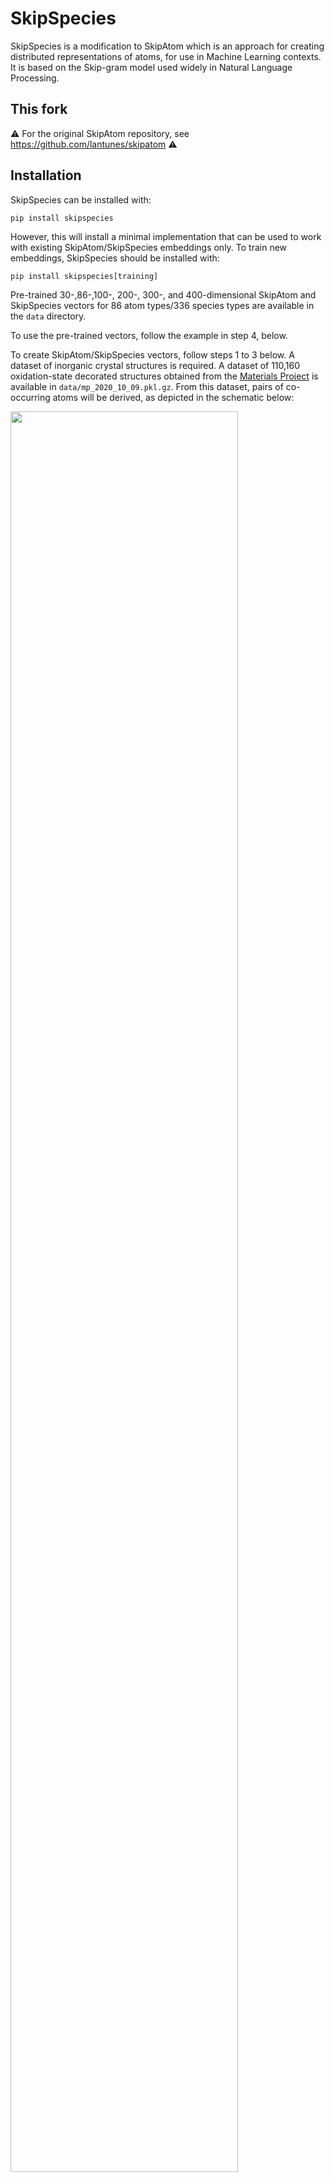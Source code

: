 # SkipSpecies

SkipSpecies is a modification to SkipAtom which is an approach for creating distributed representations of atoms, for use in Machine Learning contexts. It is
based on the Skip-gram model used widely in Natural Language Processing.

## This fork

:warning: For the original SkipAtom repository, see https://github.com/lantunes/skipatom :warning:

## Installation

SkipSpecies can be installed with:
```
pip install skipspecies
```
However, this will install a minimal implementation that can be used to work with existing SkipAtom/SkipSpecies embeddings only. To 
train new embeddings, SkipSpecies should be installed with:
```
pip install skipspecies[training]
```

Pre-trained 30-,86-,100-, 200-, 300-, and 400-dimensional SkipAtom and SkipSpecies vectors for 86 atom types/336 species types are available in the `data` directory.

To use the pre-trained vectors, follow the  example in step 4, below.

To create SkipAtom/SkipSpecies vectors, follow steps 1 to 3 below. A dataset of inorganic crystal structures is required. A dataset 
of 110,160 oxidation-state decorated structures obtained from the [Materials Project](https://materialsproject.org/) is available in 
`data/mp_2020_10_09.pkl.gz`.  From this dataset, pairs of co-occurring atoms will be derived, as depicted in the 
schematic below:

<img src="resources/schematic.png" width="85%"/>

These pairs will be used in the training of the SkipAtom/SkipSpecies vectors. Pairs that were previously derived from the 
Materials Project dataset are available in the files:
* Atoms: `data/skipatom_mp2022/mp_2022_10_28.pairs.csv.gz`
* Species: `data/skipatom_mp2022/mp_2022_10_28.pairs_oxi.csv.gz`

_(NOTE: For the following steps 1 to 3, the programs `create_cooccurrence_pairs`, `create_skipatom_training_data` and 
`create_skipatom_embeddings` are installed as console scripts when using `pip install skipspecies`, and will be usable if 
SkipSpecies was installed with `pip install skipspecies[training]`.)_

The `create_cooccurrence_pairs` script has been modified to be able to handle species. The pairs generated will have oxidations if the structure has been decorated with oxidation states, and will return pairs of elements if the structure has not been decorated with oxidation states.

1. Create the co-occurrence pairs:
```
$ create_cooccurrence_pairs \
--data data/mp_2022_10_28.pkl.gz \
--out data/mp_2020_10_09.pairs.csv.gz \
--processes 70 --workers 200 -z
```
<sup>NOTE: Creating the pairs is the most computationally demanding step, and is accelerated by the availability 
of multiple cores.</sup>

2. Prepare the data for training:
```
$ create_skipatom_training_data \
--data data/mp_2020_10_09.pairs.csv.gz \
--out data/mp_2020_10_09.training.data
```

3. Create the SkipAtom embeddings:
```
$ create_skipatom_embeddings \
--data data/mp_2020_10_09.training.data \
--out data/mp_2020_10_09.dim200.model \
--dim 200 --step 0.01 --epochs 10 --batch 1024
```

4. Load and use the model:
```python
from skipatom import SkipAtomInducedModel

model = SkipAtomInducedModel.load(
    "data/mp_2020_10_09.dim200.model", 
    "data/mp_2020_10_09.training.data", 
    min_count=2e7, top_n=5)

# atom vector for Si
print(model.vectors[model.dictionary["Si"]])
```
The `model.vectors` will be a NumPy `ndarray`, with dimensions _`N` x `M`_, where _`N`_ is the number of atom
types, and _`M`_ is the number of embedding dimensions (e.g. 200). The `model.dictionary` maps an atom's symbol to 
its index in the `model.vectors` array.

There are two kinds of SkipAtom models available: `SkipAtomModel` and `SkipAtomInducedModel`. The `SkipAtomModel` class
does not perform the induction step when the embeddings are loaded. The `SkipAtomInducedModel` must be used to obtain
the induced embeddings. The induction step can be tuned using the `min_count` and `top_n` parameters when loading the 
embeddings. 

### Pooling Operations

The `skipatom` module also contains several utility functions for pooling atom vectors into distributed representations 
of compounds. For example, to create a sum-pooled representation for `Bi2Te3`, use the `sum_pool` function:
```python
from skipatom import SkipAtomInducedModel, sum_pool
from pymatgen import Composition

model = SkipAtomInducedModel.load(
    "data/mp_2020_10_09.dim200.model", 
    "data/mp_2020_10_09.training.data", 
    min_count=2e7, top_n=5)

comp = Composition("Bi2Te3")
pooled = sum_pool(comp, model.dictionary, model.vectors)
# sum-pooled atom vectors representing Bi2Te3 
print(pooled)
``` 

### Neural Network Models

The `skipatom` module contains Keras-based implementations of an ElemNet-type neural network (for both 
regression and classification), and the Elpasolite neural network described by Zhou et al, in 2018. To use these, it is
necessary to have `tensorflow` in the environment. (Have a look at either the `requirements.txt` file or the 
`environment.yml` file for a full list of dependencies.) The neural networks are implemented in the `ElemNet`, 
`ElemNetClassifier`, and `ElpasoliteNet` classes.

For more information regarding these models, see:

> Jha, D., Ward, L., Paul, A., Liao, W. K., Choudhary, A., Wolverton, C., & Agrawal, A. (2018). "ElemNet: Deep Learning 
the Chemistry of Materials From only Elemental Composition." Scientific reports, 8(1), 1-13.

> Zhou, Quan, et al. "Learning atoms for materials discovery."
Proceedings of the National Academy of Sciences 115.28 (2018): E6411-E6417. 

### One-hot Vectors

For convenience, a class for assigning one-hot vectors to atoms is included in the `skipatom` module. The following 
example demonstrates how to use the class:
```python
from skipatom import OneHotVectors

model = OneHotVectors(["Te", "Bi", "Se"])

# one-hot atom vector for Se
print(model.vectors[model.dictionary["Se"]])
# [0. 0. 1.]
```

### Random Vectors

For convenience, a class for assigning random vectors to atoms is included in the `skipatom` module. The following 
example demonstrates how to use the class:
```python
from skipatom import RandomVectors

model = RandomVectors(elems=["Te", "Bi", "Se"], dim=5, mean=0.0, std=1.0)

# random atom vector for Se
print(model.vectors[model.dictionary["Se"]])
# [ 1.00470084  0.64535562 -1.1116041   1.12440526 -1.66262765]
```

### Generic Atom Vectors

A class for loading pre-trained/existing atom vectors is included in the `skipatom` module. The following example 
demonstrates loading Mat2Vec vectors from a file (included in this repository):
```python
from skipatom import AtomVectors

model = AtomVectors.load("data/mat2vec.dim200.model")

# Mat2Vec atom vector for Se
print(model.vectors[model.dictionary["Se"]])
# [0.5476523637771606, 0.28294137120246887, -0.1327364146709442, ...
```
Files containing pre-trained Atom2Vec vectors are also included in the `data` folder in this repository, and can be 
used in the same way.

### Performing the Experiments in the Paper

To perform the experiments in the [SkipAtom paper](https://arxiv.org/abs/2107.14664), follow the steps outlined in this 
section. Note that you must have a Python environment with tensorflow 2.3 and scikit-learn 0.24, in addition to the 
skipatom library and its dependencies. 

#### Performing experiments with the MatBench datasets

To perform experiments with the MatBench datasets, the data files of interest will first need to be downloaded from 
https://hackingmaterials.lbl.gov/automatminer/datasets.html#accessing-the-ml-tasks. 

Once the MatBench data file for a task of interest is downloaded, use it to create a dataset that can be utilized to 
train an ElemNet-like model. This file will contain the input representations for the model, as well as the 
corresponding target values. From the root of this project:
```
$ python bin/create_matbench_dataset.py \
--data out/matbench_expt_gap.json.gz \
--out out/one_hot_matbench_expt_gap.pkl.gz \
--atoms data/atoms.txt \
--representation one-hot \
--pooling sum
```  
The command above assumes that the MatBench data file, `matbench_expt_gap.json.gz`, is in a directory named `out`. Also,
an `atoms.txt` file must be provided, listing the atoms supported (an example file exists in the `data` directory).
The `--out` argument accepts the location of the resulting dataset file. Note that it will be a gzipped file. Finally, 
the type of representation to use, and the pooling operation to use, must also be specified.

Once the dataset file is generated, train and evaluate the model using repeated k-fold cross-validation. From the root 
of this project:
```
$ python bin/train_mlp.py \
--dataset out/one_hot_matbench_expt_gap.pkl.gz \
--architecture elemnet \
--results out/results \
--models out/models
```
Since the MatBench tasks described in the paper make use of an ElemNet-like architecture, the `--architecture` 
argument is given `elemnet`. Two directories, in this example, `out/results` and `out/models`, must
already exist before `train_mlp.py` is invoked. They will be where the .csv results file and the best models will be 
placed, respectively. The `train_mlp.py` program also accepts arguments for specifying the number of splits, the batch 
size, etc.

#### Performing experiments with the Elpasolite dataset

To perform experiments with the Elpasolite dataset, a pre-processed data file included in this project, 
`data/abc2d6_training.pkl`, can be utilized. A dataset that can be utilized with the ElpasoliteNet model must 
first be generated. From the root of this project:
```
$ python bin/create_elpasolite_dataset.py \
--data data/abc2d6_training.pkl \
--out out/one_hot_elpasolite.pkl.gz \
--atoms data/atoms.txt \
--representation one-hot
```
The command above utilizes the existing data file, `abc2d6_training.pkl`. Also, an `atoms.txt` file must be 
provided, listing the atoms supported (an example file exists in the `data` directory). The `--out` argument accepts 
the location of the resulting dataset file. Note that it will be a gzipped file. Finally, the type of representation 
to use must also be specified.

Once the dataset file is generated, train and evaluate the model using k-fold cross-validation. From the root of this 
project:
```
$ python bin/train_mlp.py \
--dataset out/one_hot_elpasolite.pkl.gz \
--architecture elpasolite \
--results out/results \
--models out/models
```
We must use the ElpasoliteNet architecture, hence the `--architecture` argument is given `elpasolite`.
Two directories, in this example, `out/results` and `out/models`, must already exist before `train_mlp.py` is invoked. 
They will be where the .csv results file and the best models will be placed, respectively. The `train_mlp.py` program 
also accepts arguments for specifying the number of splits, the batch size, etc.

#### Performing experiments with the OQMD dataset

To perform experiments with the OQMD dataset, a pre-processed file included in this project, 
`data/oqmd-dataset-processed.csv`, can be utilized. A dataset that can be utilized with the ElemNet-like architecture 
must first be generated. From the root of this project:
```
$ python bin/create_oqmd_dataset.py \
--data data/oqmd-dataset-processed.csv \
--out out/one_hot_oqmd.pkl \
--atoms data/atoms.txt \
--representation one-hot \
--pooling sum
```
The command above utilizes the existing data file, `oqmd-dataset-processed.csv`. Also, an `atoms.txt` file must be 
provided, listing the atoms supported (an example file exists in the `data` directory). The `--out` argument accepts 
the location of the resulting dataset file. Note that it will *not* be a gzipped file. Finally, 
the type of representation to use, and the pooling operation to use, must also be specified.

Once the dataset file is generated, train and evaluate the model using k-fold cross-validation. From the root of this 
project:
```
$ python bin/train_mlp.py \
--dataset out/one_hot_oqmd.pkl \
--architecture elemnet \
--results out/results \
--models out/models
```
Since the OQMD task described in the paper make use of an ElemNet-like architecture, the `--architecture` 
argument is given `elemnet`. Two directories, in this example, `out/results` and `out/models`, must
already exist before `train_mlp.py` is invoked. They will be where the .csv results file and the best models will be 
placed, respectively. The `train_mlp.py` program also accepts arguments for specifying the number of splits, the batch 
size, etc.

- - - - - - - - -
## References
The adaptation SkipSpecies is described in the paper _"Ionic species representations for materials informatics"_

>A. Onwuli, K.T. Butler, A. Walsh. Ionic species representations for materials informatics. [in preparation]



The SkipAtom approach, of which this is an adaptation, is described in the paper _"Distributed Representations of Atoms and Materials for Machine Learning"_,

[Antunes, L.M., Grau-Crespo, R. and Butler, K.T., 2022. "Distributed representations of atoms and materials for machine learning". *npj Computational Materials*, **8(1)**, p.44.](https://www.nature.com/articles/s41524-022-00729-3)

This repository includes data from the [Materials Project](https://materialsproject.org/). 

[A. Jain*, S.P. Ong*, G. Hautier, W. Chen, W.D. Richards, S. Dacek, S. Cholia, D. Gunter, D. Skinner, G. Ceder, K.A. 
Persson (*=equal contributions). "The Materials Project: A materials genome approach to accelerating materials innovation".
*APL Materials*, 2013, **1(1)**, 011002.](https://pubs.aip.org/aip/apm/article/1/1/011002/119685/Commentary-The-Materials-Project-A-materials)